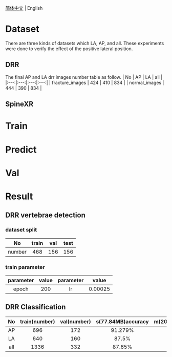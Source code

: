 <!--
 * @Description: 
 * @version: 
 * @Author: ThreeStones1029 2320218115@qq.com
 * @Date: 2024-04-09 09:02:50
 * @LastEditors: ShuaiLei
 * @LastEditTime: 2024-04-14 08:52:27
-->
[简体中文](DRR_CN.md) | English
# Dataset
There are three kinds of datasets which LA, AP, and all. 
These experiments were done to verify the effect of the positive lateral position.
## DRR
The final AP and LA drr images number table as follow.
| No | AP | LA | all |
|:---:|:---:|:---:|:---:|
| fracture_images | 424 | 410 | 834 |
| normal_images | 444 | 390 | 834 |

## SpineXR 

# Train

# Predict

# Val

# Result
## DRR vertebrae detection
### dataset split
| No | train | val | test |
|:---:|:---:|:---:|:---:|
| number | 468 | 156 | 156 |

### train parameter
| parameter | value | parameter | value |
|:---:|:---:|:---:|:---:|
| epoch | 200 | lr | 0.00025 |


## DRR Classification
| No | train(number) | val(number) | s(77.84MB)accuracy | m(203.15MB)accuracy | l(449.72MB)accuracy | 
|:---:|:---:|:---:|:---:|:---:|:---:|
| AP | 696 | 172 | 91.279% | 91.86% | 93.6% |
| LA | 640 | 160 |87.5% | 89.375% | 94.375% |
| all | 1336 | 332 | 87.65% | 91.867% | 92.168% |
